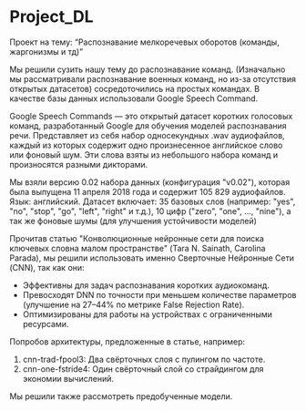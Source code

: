 # Project_DL
Проект на тему: “Распознавание мелкоречевых оборотов (команды, жаргонизмы и тд)”

Мы решили сузить нашу тему до распознавание команд. (Изначально мы рассматривали распознавание военных команд, но из-за отсутствия открытых датасетов) сосредоточились на простых командах. В качестве базы данных использовали Google Speech Command.

Google Speech Commands — это открытый датасет коротких голосовых команд, разработанный Google для обучения моделей распознавания речи. Представляет из себя набор односекундных .wav аудиофайлов, каждый из которых содержит одно произнесенное английское слово или фоновый шум. Эти слова взяты из небольшого набора команд и произносятся разными дикторами. 

Мы взяли версию 0.02 набора данных (конфигурация "v0.02"), которая была выпущена 11 апреля 2018 года и содержит 105 829 аудиофайлов.
Язык: английский.
Датасет включает: 35 базовых слов (например: "yes", "no", "stop", "go", "left", "right" и т.д.), 10 цифр ("zero", "one", ..., "nine"), а так же фоновые шумы (для улучшения устойчивости моделей)

Прочитав статью "Конволюционные нейронные сети для поиска ключевых словна малом пространстве" (Tara N. Sainath, Carolina Parada), мы решили использовать именно Сверточные Нейронные Сети (CNN), так как они:
- Эффективны для задач распознавания коротких аудиокоманд.
- Превосходят DNN по точности при меньшем количестве параметров (улучшение на 27–44% по метрике False Rejection Rate).
- Оптимизированы для работы на устройствах с ограниченными ресурсами.

Попробов архитектуры, предложенные в статье, например:
  1. cnn-trad-fpool3: Два свёрточных слоя с пулингом по частоте.
  2. cnn-one-fstride4: Один свёрточный слой со страйдингом для экономии вычислений.

Мы решили также рассмотреть предобученные модели.

